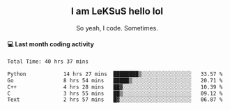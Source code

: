 <h2 align="center">I am LeKSuS hello lol</h2>
<p align="center">So yeah, I code. Sometimes.</p>

#### :computer: Last month coding activity
<!--START_SECTION:waka-->

```txt
Total Time: 40 hrs 37 mins

Python            14 hrs 27 mins  ████████▒░░░░░░░░░░░░░░░░   33.57 %
Go                8 hrs 54 mins   █████▒░░░░░░░░░░░░░░░░░░░   20.71 %
C++               4 hrs 28 mins   ██▓░░░░░░░░░░░░░░░░░░░░░░   10.39 %
C                 3 hrs 55 mins   ██▒░░░░░░░░░░░░░░░░░░░░░░   09.12 %
Text              2 hrs 57 mins   █▓░░░░░░░░░░░░░░░░░░░░░░░   06.87 %
```

<!--END_SECTION:waka-->
